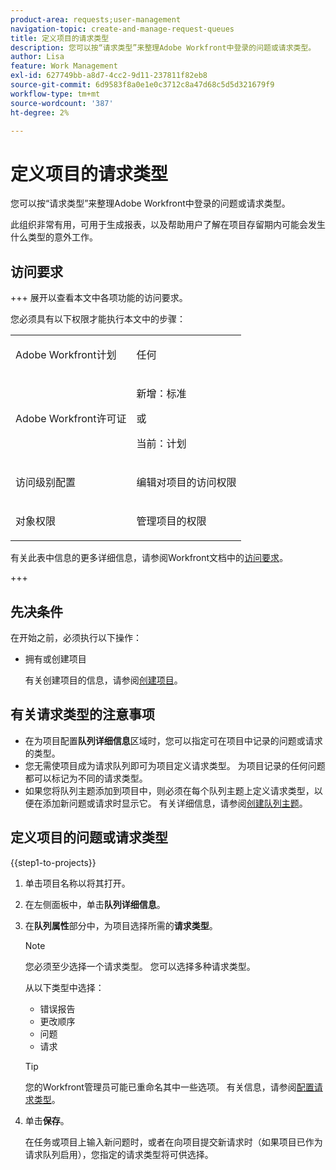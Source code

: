 ```yaml
---
product-area: requests;user-management
navigation-topic: create-and-manage-request-queues
title: 定义项目的请求类型
description: 您可以按“请求类型”来整理Adobe Workfront中登录的问题或请求类型。
author: Lisa
feature: Work Management
exl-id: 627749bb-a8d7-4cc2-9d11-237811f82eb8
source-git-commit: 6d9583f8a0e1e0c3712c8a47d68c5d5d321679f9
workflow-type: tm+mt
source-wordcount: '387'
ht-degree: 2%

---
```


# 定义项目的请求类型

您可以按“请求类型”来整理Adobe Workfront中登录的问题或请求类型。

此组织非常有用，可用于生成报表，以及帮助用户了解在项目存留期内可能会发生什么类型的意外工作。

## 访问要求

+++ 展开以查看本文中各项功能的访问要求。

您必须具有以下权限才能执行本文中的步骤：

<table style="table-layout:auto"> 
 <col> 
 <col> 
 <tbody> 
  <tr> 
   <td role="rowheader">Adobe Workfront计划</td> 
   <td> <p>任何</p> </td> 
  </tr> 
  <tr> 
   <td role="rowheader">Adobe Workfront许可证</td> 
   <td>
    <p>新增：标准</p>
    <p>或</p>
    <p>当前：计划</p></td>  
  </tr> 
  <tr> 
   <td role="rowheader">访问级别配置</td> 
   <td> <p>编辑对项目的访问权限</p></td> 
  </tr> 
  <tr> 
   <td role="rowheader">对象权限</td> 
   <td> <p>管理项目的权限</p></td> 
  </tr> 
 </tbody> 
</table>

有关此表中信息的更多详细信息，请参阅Workfront文档中的[访问要求](/help/quicksilver/administration-and-setup/add-users/access-levels-and-object-permissions/access-level-requirements-in-documentation.md)。

+++

## 先决条件

在开始之前，必须执行以下操作：

* 拥有或创建项目

  有关创建项目的信息，请参阅[创建项目](../../../manage-work/projects/create-projects/create-project.md)。

## 有关请求类型的注意事项

* 在为项目配置&#x200B;**队列详细信息**&#x200B;区域时，您可以指定可在项目中记录的问题或请求的类型。
* 您无需使项目成为请求队列即可为项目定义请求类型。 为项目记录的任何问题都可以标记为不同的请求类型。
* 如果您将队列主题添加到项目中，则必须在每个队列主题上定义请求类型，以便在添加新问题或请求时显示它。 有关详细信息，请参阅[创建队列主题](../../../manage-work/requests/create-and-manage-request-queues/create-queue-topics.md)。

## 定义项目的问题或请求类型

{{step1-to-projects}}

1. 单击项目名称以将其打开。
1. 在左侧面板中，单击&#x200B;**队列详细信息**。
1. 在&#x200B;**队列属性**&#x200B;部分中，为项目选择所需的&#x200B;**请求类型**。

   >[!NOTE]
   >
   >您必须至少选择一个请求类型。 您可以选择多种请求类型。

   从以下类型中选择：

   * 错误报告
   * 更改顺序
   * 问题
   * 请求

   >[!TIP]
   >
   >您的Workfront管理员可能已重命名其中一些选项。 有关信息，请参阅[配置请求类型](../../../administration-and-setup/set-up-workfront/configure-system-defaults/configure-request-types.md)。

1. 单击&#x200B;**保存**。

   在任务或项目上输入新问题时，或者在向项目提交新请求时（如果项目已作为请求队列启用），您指定的请求类型将可供选择。
